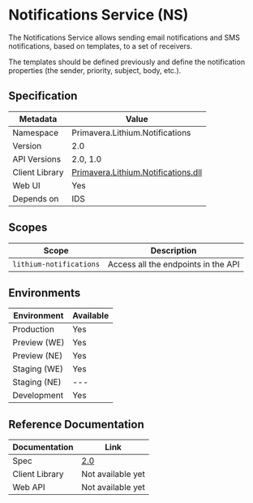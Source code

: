 # Notifications Service (NS)

The Notifications Service allows sending email notifications and SMS notifications, based on templates, to a set of receivers.

The templates should be defined previously and define the notification properties (the sender, priority, subject, body, etc.).

## Specification

| Metadata | Value |
| - | - |
| Namespace | Primavera.Lithium.Notifications |
| Version | 2.0 |
| API Versions | 2.0, 1.0 |
| Client Library | [Primavera.Lithium.Notifications.dll](http://nuget.primaverabss.com:82/feeds/public-lithium-general/Primavera.Lithium.Notifications/) |
| Web UI | Yes |
| Depends on | IDS |

## Scopes

| Scope | Description |
| - | - |
| `lithium-notifications` | Access all the endpoints in the API |

## Environments

| Environment | Available |
| - | - |
| Production | Yes |
| Preview (WE) | Yes |
| Preview (NE) | Yes |
| Staging (WE) | Yes |
| Staging (NE) | --- |
| Development | Yes |

## Reference Documentation

| Documentation | Link |
| - | - |
| Spec | [2.0](./specs/ns-spec-2.0.md) |
| Client Library | Not available yet |
| Web API | Not available yet |
